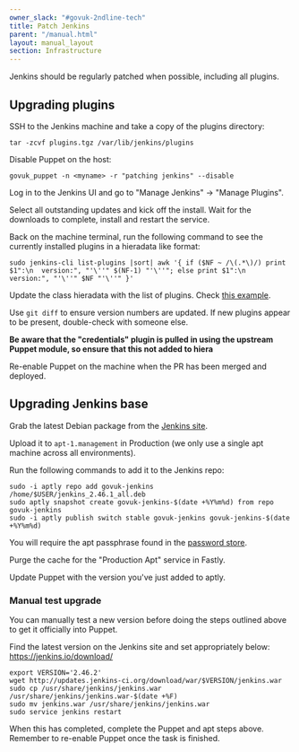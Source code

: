 ```yaml
---
owner_slack: "#govuk-2ndline-tech"
title: Patch Jenkins
parent: "/manual.html"
layout: manual_layout
section: Infrastructure
---
```


Jenkins should be regularly patched when possible, including all plugins.

## Upgrading plugins

SSH to the Jenkins machine and take a copy of the plugins directory:

```
tar -zcvf plugins.tgz /var/lib/jenkins/plugins
```

Disable Puppet on the host:

```
govuk_puppet -n <myname> -r "patching jenkins" --disable
```

Log in to the Jenkins UI and go to "Manage Jenkins" -> "Manage Plugins".

Select all outstanding updates and kick off the install. Wait for the downloads
to complete, install and restart the service.

Back on the machine terminal, run the following command to see the currently
installed plugins in a hieradata like format:

```
sudo jenkins-cli list-plugins |sort| awk '{ if ($NF ~ /\(.*\)/) print $1":\n  version:", "'\''" $(NF-1) "'\''"; else print $1":\n  version:", "'\''" $NF "'\''" }'
```

Update the class hieradata with the list of plugins. Check [this example](https://github.com/alphagov/govuk-puppet/blob/main/hieradata_aws/class/integration/ci_master.yaml).

Use `git diff` to ensure version numbers are updated. If new plugins appear to be
present, double-check with someone else.

**Be aware that the "credentials" plugin is pulled in using the upstream Puppet
module, so ensure that this not added to hiera**

Re-enable Puppet on the machine when the PR has been merged and deployed.

## Upgrading Jenkins base

Grab the latest Debian package from the [Jenkins site](https://pkg.jenkins.io/debian-stable/).

Upload it to `apt-1.management` in Production (we only use a single apt machine
across all environments).

Run the following commands to add it to the Jenkins repo:

```
sudo -i aptly repo add govuk-jenkins /home/$USER/jenkins_2.46.1_all.deb
sudo aptly snapshot create govuk-jenkins-$(date +%Y%m%d) from repo govuk-jenkins
sudo -i aptly publish switch stable govuk-jenkins govuk-jenkins-$(date +%Y%m%d)
```

You will require the apt passphrase found in the [password store](https://github.com/alphagov/govuk-secrets/tree/master/pass).

Purge the cache for the "Production Apt" service in Fastly.

Update Puppet with the version you've just added to aptly.

### Manual test upgrade

You can manually test a new version before doing the steps outlined above to get
it officially into Puppet.

Find the latest version on the Jenkins site and set appropriately below:
<https://jenkins.io/download/>

```
export VERSION='2.46.2'
wget http://updates.jenkins-ci.org/download/war/$VERSION/jenkins.war
sudo cp /usr/share/jenkins/jenkins.war /usr/share/jenkins/jenkins.war-$(date +%F)
sudo mv jenkins.war /usr/share/jenkins/jenkins.war
sudo service jenkins restart
```

When this has completed, complete the Puppet and apt steps above. Remember to re-enable Puppet once the task is finished.
